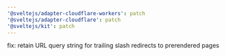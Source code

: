 ```yaml
---
'@sveltejs/adapter-cloudflare-workers': patch
'@sveltejs/adapter-cloudflare': patch
'@sveltejs/kit': patch
---
```


fix: retain URL query string for trailing slash redirects to prerendered pages
